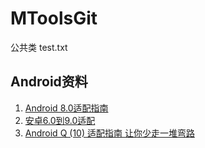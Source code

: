 # MToolsGit
公共类
test.txt
## Android资料
1. [Android 8.0适配指南](https://mp.weixin.qq.com/s/MhWurQy9oOf9OuDsdBLU-w)
1. [安卓6.0到9.0适配](https://mp.weixin.qq.com/s/K9eIN0veW96sjXoczHms5w)
1. [Android Q (10) 适配指南 让你少走一堆弯路](https://mp.weixin.qq.com/s/6djoBUpsao7hq_1LDtHitQ)
